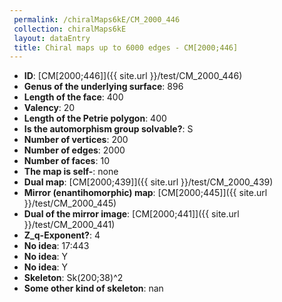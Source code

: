 ```yaml
--- 
 permalink: /chiralMaps6kE/CM_2000_446 
 collection: chiralMaps6kE
 layout: dataEntry
 title: Chiral maps up to 6000 edges - CM[2000;446]
---
```


- **ID**: [CM[2000;446]]({{ site.url }}/test/CM_2000_446)
- **Genus of the underlying surface**: 896
- **Length of the face**: 400
- **Valency**: 20
- **Length of the Petrie polygon**: 400
- **Is the automorphism group solvable?**: S
- **Number of vertices**: 200
- **Number of edges**: 2000
- **Number of faces**: 10
- **The map is self-**: none
- **Dual map**: [CM[2000;439]]({{ site.url }}/test/CM_2000_439)
- **Mirror (enantihomorphic) map**: [CM[2000;445]]({{ site.url }}/test/CM_2000_445)
- **Dual of the mirror image**: [CM[2000;441]]({{ site.url }}/test/CM_2000_441)
- **Z_q-Exponent?**: 4
- **No idea**:  17:443
- **No idea**: Y
- **No idea**: Y
- **Skeleton**: Sk(200;38)^2
- **Some other kind of skeleton**: nan
